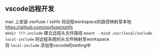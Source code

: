 ## vscode远程开发  
mac 上安装 osxfuse / sshfs 将远程workspace的路径映射至本地
https://github.com/osxfuse/sshfs  
`mkdir ???-include` 建立远程头文件路径
`mount --bind /usr/local/include local-include` 将远程系统的头文件映射至workspace  
将 `local-include` 添加至vscode的setting中